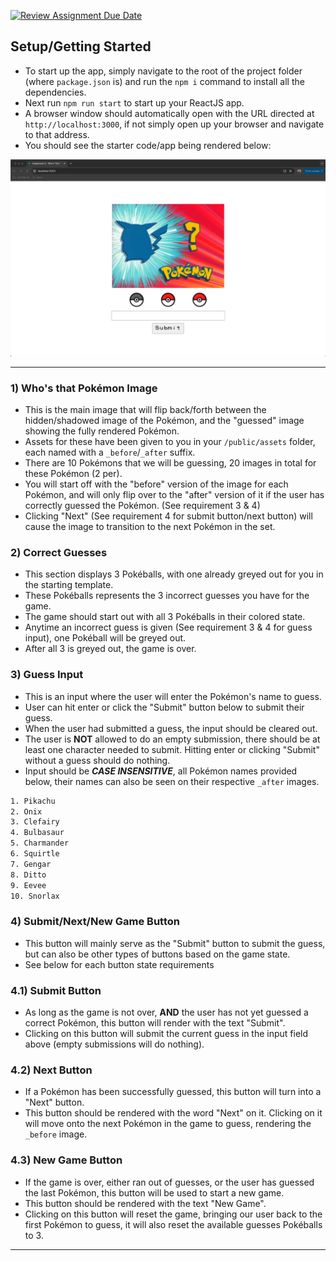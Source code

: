 [![Review Assignment Due Date](https://classroom.github.com/assets/deadline-readme-button-22041afd0340ce965d47ae6ef1cefeee28c7c493a6346c4f15d667ab976d596c.svg)](https://classroom.github.com/a/HrbmXHfq)
## Setup/Getting Started

- To start up the app, simply navigate to the root of the project folder (where `package.json` is) and run the `npm i` command to install all the dependencies.
- Next run `npm run start` to start up your ReactJS app.
- A browser window should automatically open with the URL directed at `http://localhost:3000`, if not simply open up your browser and navigate to that address.
- You should see the starter code/app being rendered below:

![starter_img.png](started_img.png)

---

### 1) Who's that Pokémon Image

- This is the main image that will flip back/forth between the hidden/shadowed image of the Pokémon, and the "guessed" image showing the fully rendered Pokémon.
- Assets for these have been given to you in your `/public/assets` folder, each named with a `_before`/`_after` suffix.
- There are 10 Pokémons that we will be guessing, 20 images in total for these Pokémon (2 per).
- You will start off with the "before" version of the image for each Pokémon, and will only flip over to the "after" version of it if the user has correctly guessed the Pokémon. (See requirement 3 & 4)
- Clicking "Next" (See requirement 4 for submit button/next button) will cause the image to transition to the next Pokémon in the set.

### 2) Correct Guesses

- This section displays 3 Pokéballs, with one already greyed out for you in the starting template.
- These Pokéballs represents the 3 incorrect guesses you have for the game.
- The game should start out with all 3 Pokéballs in their colored state.
- Anytime an incorrect guess is given (See requirement 3 & 4 for guess input), one Pokéball will be greyed out.
- After all 3 is greyed out, the game is over.

### 3) Guess Input

- This is an input where the user will enter the Pokémon's name to guess.
- User can hit enter or click the "Submit" button below to submit their guess.
- When the user had submitted a guess, the input should be cleared out.
- The user is **NOT** allowed to do an empty submission, there should be at least one character needed to submit. Hitting enter or clicking "Submit" without a guess should do nothing.
- Input should be **_CASE INSENSITIVE_**, all Pokémon names provided below, their names can also be seen on their respective `_after` images.

```html
1. Pikachu
2. Onix
3. Clefairy
4. Bulbasaur
5. Charmander
6. Squirtle
7. Gengar
8. Ditto
9. Eevee
10. Snorlax
```

### 4) Submit/Next/New Game Button

- This button will mainly serve as the "Submit" button to submit the guess, but can also be other types of buttons based on the game state.
- See below for each button state requirements

### 4.1) Submit Button

- As long as the game is not over, **AND** the user has not yet guessed a correct Pokémon, this button will render with the text "Submit".
- Clicking on this button will submit the current guess in the input field above (empty submissions will do nothing).

### 4.2) Next Button

- If a Pokémon has been successfully guessed, this button will turn into a "Next" button.
- This button should be rendered with the word "Next" on it. Clicking on it will move onto the next Pokémon in the game to guess, rendering the `_before` image.

### 4.3) New Game Button

- If the game is over, either ran out of guesses, or the user has guessed the last Pokémon, this button will be used to start a new game.
- This button should be rendered with the text "New Game".
- Clicking on this button will reset the game, bringing our user back to the first Pokémon to guess, it will also reset the available guesses Pokéballs to 3.

---
